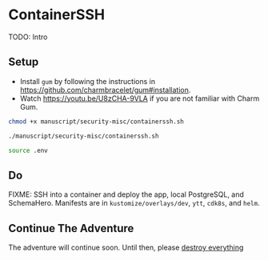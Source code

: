 # ContainerSSH

TODO: Intro

## Setup

* Install `gum` by following the instructions in https://github.com/charmbracelet/gum#installation.
* Watch https://youtu.be/U8zCHA-9VLA if you are not familiar with Charm Gum.

```bash
chmod +x manuscript/security-misc/containerssh.sh

./manuscript/security-misc/containerssh.sh

source .env
```

## Do

FIXME: SSH into a container and deploy the app, local PostgreSQL, and SchemaHero. Manifests are in `kustomize/overlays/dev`, `ytt`, `cdk8s`, and `helm`.

## Continue The Adventure

The adventure will continue soon. Until then, please [destroy everything](../destroy/security.md)

